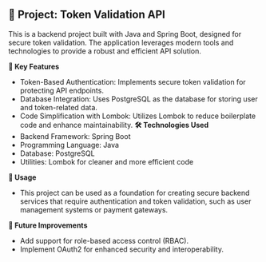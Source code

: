 ## 🌟 Project: Token Validation API
This is a backend project built with Java and Spring Boot, designed for secure token validation. The application leverages modern tools and technologies to provide a robust and efficient API solution.

**🚀 Key Features**
-  Token-Based Authentication: Implements secure token validation for protecting API endpoints.
-  Database Integration: Uses PostgreSQL as the database for storing user and token-related data.
-  Code Simplification with Lombok: Utilizes Lombok to reduce boilerplate code and enhance maintainability.
**🛠️ Technologies Used**
-  Backend Framework: Spring Boot
-  Programming Language: Java
-  Database: PostgreSQL
-  Utilities: Lombok for cleaner and more efficient code

**📖 Usage**
-  This project can be used as a foundation for creating secure backend services that require authentication and token validation, such as user management systems or payment gateways.

**📂 Future Improvements**
-  Add support for role-based access control (RBAC).
-  Implement OAuth2 for enhanced security and interoperability.
